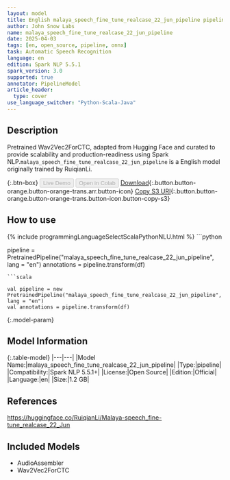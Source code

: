 ```yaml
---
layout: model
title: English malaya_speech_fine_tune_realcase_22_jun_pipeline pipeline Wav2Vec2ForCTC from RuiqianLi
author: John Snow Labs
name: malaya_speech_fine_tune_realcase_22_jun_pipeline
date: 2025-04-03
tags: [en, open_source, pipeline, onnx]
task: Automatic Speech Recognition
language: en
edition: Spark NLP 5.5.1
spark_version: 3.0
supported: true
annotator: PipelineModel
article_header:
  type: cover
use_language_switcher: "Python-Scala-Java"
---
```


## Description

Pretrained Wav2Vec2ForCTC, adapted from Hugging Face and curated to provide scalability and production-readiness using Spark NLP.`malaya_speech_fine_tune_realcase_22_jun_pipeline` is a English model originally trained by RuiqianLi.

{:.btn-box}
<button class="button button-orange" disabled>Live Demo</button>
<button class="button button-orange" disabled>Open in Colab</button>
[Download](https://s3.amazonaws.com/auxdata.johnsnowlabs.com/public/models/malaya_speech_fine_tune_realcase_22_jun_pipeline_en_5.5.1_3.0_1743686309998.zip){:.button.button-orange.button-orange-trans.arr.button-icon}
[Copy S3 URI](s3://auxdata.johnsnowlabs.com/public/models/malaya_speech_fine_tune_realcase_22_jun_pipeline_en_5.5.1_3.0_1743686309998.zip){:.button.button-orange.button-orange-trans.button-icon.button-copy-s3}

## How to use



<div class="tabs-box" markdown="1">
{% include programmingLanguageSelectScalaPythonNLU.html %}
```python

pipeline = PretrainedPipeline("malaya_speech_fine_tune_realcase_22_jun_pipeline", lang = "en")
annotations =  pipeline.transform(df)   

```
```scala

val pipeline = new PretrainedPipeline("malaya_speech_fine_tune_realcase_22_jun_pipeline", lang = "en")
val annotations = pipeline.transform(df)

```
</div>

{:.model-param}
## Model Information

{:.table-model}
|---|---|
|Model Name:|malaya_speech_fine_tune_realcase_22_jun_pipeline|
|Type:|pipeline|
|Compatibility:|Spark NLP 5.5.1+|
|License:|Open Source|
|Edition:|Official|
|Language:|en|
|Size:|1.2 GB|

## References

https://huggingface.co/RuiqianLi/Malaya-speech_fine-tune_realcase_22_Jun

## Included Models

- AudioAssembler
- Wav2Vec2ForCTC